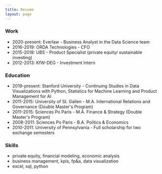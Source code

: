 ```yaml
---
title: Resume
layout: page
---
```



### Work

* 2020-present: Everlaw - Business Analyst in the Data Science team 
* 2016-2019: ORDA Technologies - CFO 
* 2015-2018: UBS - Product Specialist (private equity/ sustainable investing)
* 2012-2013: KfW-DEG - Investment Intern 

### Education

* 2019-present: Stanford University - Continuing Studies in Data Visualizations with Python, Statistics for Machine Learning and Product Management for AI
* 2011-2015: University of St. Gallen - M.A. International Relations and Governance (Double Master's Program)
* 2011-2015: Sciences Po Paris - M.A. Finance & Strategy (Double Master's Program)
* 2008-2011: Sciences Po Paris - B.A. Politics & Economics 
* 2010-2011: University of Pennsylvania - Full scholarship for two exchange semesters 

### Skills

* private equity, financial modeling, economic analysis
* business management, kpis, fp&a, data visualization
* excel, sql, python
